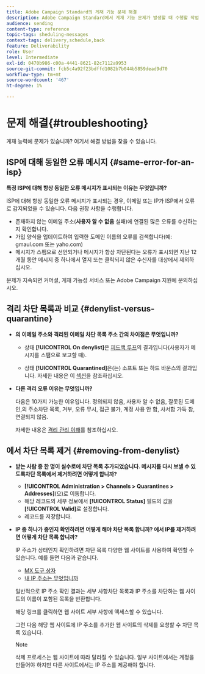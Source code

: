 ```yaml
---
title: Adobe Campaign Standard의 게재 기능 문제 해결
description: Adobe Campaign Standard에서 게재 기능 문제가 발생할 때 수행할 작업을 알아봅니다.
audience: sending
content-type: reference
topic-tags: sheduling-messages
context-tags: delivery,schedule,back
feature: Deliverability
role: User
level: Intermediate
exl-id: 0470b986-c00a-4441-8621-82c7112a9953
source-git-commit: fcb5c4a92f23bdffd1082b7b044b5859dead9d70
workflow-type: tm+mt
source-wordcount: '467'
ht-degree: 1%

---
```


# 문제 해결{#troubleshooting}

게재 능력에 문제가 있습니까? 여기서 해결 방법을 찾을 수 있습니다.

## ISP에 대해 동일한 오류 메시지 {#same-error-for-an-isp}

**특정 ISP에 대해 항상 동일한 오류 메시지가 표시되는 이유는 무엇입니까?**

ISP에 대해 항상 동일한 오류 메시지가 표시되는 경우, 이메일 또는 IP가 ISP에서 오류로 감지되었을 수 있습니다. 다음 권장 사항을 수행합니다.
* 존재하지 않는 이메일 주소(**사용자 알 수 없음** 실패)에 연결된 많은 오류를 수신하는지 확인합니다.
* 가입 양식을 업데이트하여 입력한 도메인 이름의 오류를 검색합니다(예: gmaul.com 또는 yaho.com)
* 메시지가 스팸으로 선언되거나 메시지가 항상 차단된다는 오류가 표시되면 지난 12개월 동안 메시지 중 하나에서 열지 또는 클릭되지 않은 수신자를 대상에서 제외하십시오.

문제가 지속되면 커머셜, 게재 가능성 서비스 또는 Adobe Campaign 지원에 문의하십시오.

## 격리 차단 목록과 비교 {#denylist-versus-quarantine}

* **의 이메일 주소와 격리된 이메일 차단 목록 주소 간의 차이점은 무엇입니까?**

   * 상태 **[!UICONTROL On denylist]**&#x200B;은 [피드백 루프](https://experienceleague.adobe.com/docs/deliverability-learn/deliverability-best-practice-guide/transition-process/infrastructure.html#feedback-loops)의 결과입니다(사용자가 메시지를 스팸으로 보고할 때).

   * 상태 **[!UICONTROL Quarantined]**&#x200B;은(는) 소프트 또는 하드 바운스의 결과입니다.
   자세한 내용은 이 [섹션](../../sending/using/understanding-quarantine-management.md#quarantine-vs-denylist)을 참조하십시오.

* **다른 격리 오류 이유는 무엇입니까?**

   다음은 10가지 가능한 이유입니다. 정의되지 않음, 사용자 알 수 없음, 잘못된 도메인,의 주소차단 목록, 거부, 오류 무시, 접근 불가, 계정 사용 안 함, 사서함 가득 참, 연결되지 않음.

   자세한 내용은 [격리 관리 이해](../../sending/using/understanding-quarantine-management.md)를 참조하십시오.

## 에서 차단 목록 제거 {#removing-from-denylist}

* **받는 사람 중 한 명이 실수로에 차단 목록 추가되었습니다. 메시지를 다시 보낼 수 있도록차단 목록에서 제거하려면 어떻게 합니까?**

   * **[!UICONTROL Administration > Channels > Quarantines > Addresses]**(으)로 이동합니다.
   * 해당 레코드의 세부 정보에서 **[!UICONTROL Status]** 필드의 값을 **[!UICONTROL Valid]**&#x200B;로 설정합니다.
   * 레코드를 저장합니다.

* **IP 중 하나가 중인지 확인하려면 어떻게 해야 차단 목록 합니까? 에서 IP를 제거하려면 어떻게 차단 목록 합니까?**

   IP 주소가 상태인지 확인하려면 차단 목록 다양한 웹 사이트를 사용하여 확인할 수 있습니다. 예를 들면 다음과 같습니다.
   * [MX 도구 상자](https://mxtoolbox.com/)
   * [내 IP 주소는 무엇입니까](https://whatismyipaddress.com)

   일반적으로 IP 주소 확인 결과는 세부 사항차단 목록과 IP 주소를 차단하는 웹 사이트의 이름이 포함된 목록을 반환합니다.

   해당 링크를 클릭하면 웹 사이트 세부 사항에 액세스할 수 있습니다.

   그런 다음 해당 웹 사이트에 IP 주소를 추가한 웹 사이트의 삭제를 요청할 수 차단 목록 있습니다.

   >[!NOTE]
   >
   >삭제 프로세스는 웹 사이트에 따라 달라질 수 있습니다. 일부 사이트에서는 계정을 만들어야 하지만 다른 사이트에서는 IP 주소를 제공해야 합니다.
